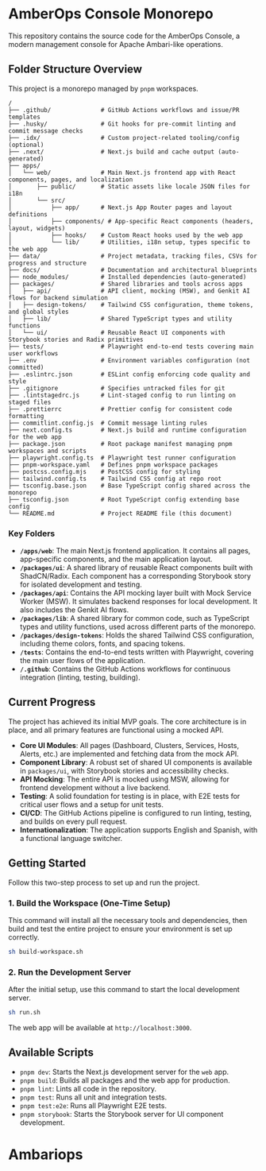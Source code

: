 # AmberOps Console Monorepo

This repository contains the source code for the AmberOps Console, a modern management console for Apache Ambari-like operations.

## Folder Structure Overview

This project is a monorepo managed by `pnpm` workspaces.
````
/
├── .github/              # GitHub Actions workflows and issue/PR templates
├── .husky/               # Git hooks for pre-commit linting and commit message checks
├── .idx/                 # Custom project-related tooling/config (optional)
├── .next/                # Next.js build and cache output (auto-generated)
├── apps/
│   └── web/              # Main Next.js frontend app with React components, pages, and localization
│       ├── public/       # Static assets like locale JSON files for i18n
│       └── src/
│           ├── app/      # Next.js App Router pages and layout definitions
│           ├── components/ # App-specific React components (headers, layout, widgets)
│           ├── hooks/    # Custom React hooks used by the web app
│           └── lib/      # Utilities, i18n setup, types specific to the web app
├── data/                 # Project metadata, tracking files, CSVs for progress and structure
├── docs/                 # Documentation and architectural blueprints
├── node_modules/         # Installed dependencies (auto-generated)
├── packages/             # Shared libraries and tools across apps
│   ├── api/              # API client, mocking (MSW), and Genkit AI flows for backend simulation
│   ├── design-tokens/    # Tailwind CSS configuration, theme tokens, and global styles
│   ├── lib/              # Shared TypeScript types and utility functions
│   └── ui/               # Reusable React UI components with Storybook stories and Radix primitives
├── tests/                # Playwright end-to-end tests covering main user workflows
├── .env                  # Environment variables configuration (not committed)
├── .eslintrc.json        # ESLint config enforcing code quality and style
├── .gitignore            # Specifies untracked files for git
├── .lintstagedrc.js      # Lint-staged config to run linting on staged files
├── .prettierrc           # Prettier config for consistent code formatting
├── commitlint.config.js  # Commit message linting rules
├── next.config.ts        # Next.js build and runtime configuration for the web app
├── package.json          # Root package manifest managing pnpm workspaces and scripts
├── playwright.config.ts  # Playwright test runner configuration
├── pnpm-workspace.yaml   # Defines pnpm workspace packages
├── postcss.config.mjs    # PostCSS config for styling
├── tailwind.config.ts    # Tailwind CSS config at repo root
├── tsconfig.base.json    # Base TypeScript config shared across the monorepo
├── tsconfig.json         # Root TypeScript config extending base config
└── README.md             # Project README file (this document)
````

### Key Folders

*   **`/apps/web`**: The main Next.js frontend application. It contains all pages, app-specific components, and the main application layout.
*   **`/packages/ui`**: A shared library of reusable React components built with ShadCN/Radix. Each component has a corresponding Storybook story for isolated development and testing.
*   **`/packages/api`**: Contains the API mocking layer built with Mock Service Worker (MSW). It simulates backend responses for local development. It also includes the Genkit AI flows.
*   **`/packages/lib`**: A shared library for common code, such as TypeScript types and utility functions, used across different parts of the monorepo.
*   **`/packages/design-tokens`**: Holds the shared Tailwind CSS configuration, including theme colors, fonts, and spacing tokens.
*   **`/tests`**: Contains the end-to-end tests written with Playwright, covering the main user flows of the application.
*   **`/.github`**: Contains the GitHub Actions workflows for continuous integration (linting, testing, building).

## Current Progress

The project has achieved its initial MVP goals. The core architecture is in place, and all primary features are functional using a mocked API.

*   **Core UI Modules**: All pages (Dashboard, Clusters, Services, Hosts, Alerts, etc.) are implemented and fetching data from the mock API.
*   **Component Library**: A robust set of shared UI components is available in `packages/ui`, with Storybook stories and accessibility checks.
*   **API Mocking**: The entire API is mocked using MSW, allowing for frontend development without a live backend.
*   **Testing**: A solid foundation for testing is in place, with E2E tests for critical user flows and a setup for unit tests.
*   **CI/CD**: The GitHub Actions pipeline is configured to run linting, testing, and builds on every pull request.
*   **Internationalization**: The application supports English and Spanish, with a functional language switcher.

## Getting Started

Follow this two-step process to set up and run the project.

### 1. Build the Workspace (One-Time Setup)

This command will install all the necessary tools and dependencies, then build and test the entire project to ensure your environment is set up correctly.

```bash
sh build-workspace.sh
```

### 2. Run the Development Server

After the initial setup, use this command to start the local development server.

```bash
sh run.sh
```

The web app will be available at `http://localhost:3000`.

## Available Scripts

- `pnpm dev`: Starts the Next.js development server for the `web` app.
- `pnpm build`: Builds all packages and the web app for production.
- `pnpm lint`: Lints all code in the repository.
- `pnpm test`: Runs all unit and integration tests.
- `pnpm test:e2e`: Runs all Playwright E2E tests.
- `pnpm storybook`: Starts the Storybook server for UI component development.
# Ambariops
